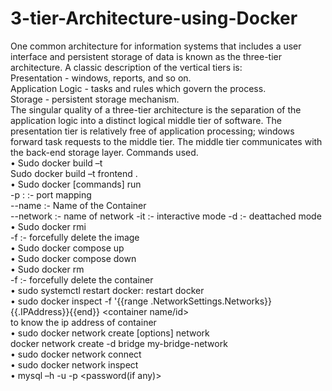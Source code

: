 # 3-tier-Architecture-using-Docker


One common architecture for information systems that includes a user interface and persistent storage of data is known as the three-tier architecture. A classic description of the vertical tiers is:  
Presentation - windows, reports, and so on.  
Application Logic - tasks and rules which govern the process.  
Storage - persistent storage mechanism.  
The singular quality of a three-tier architecture is the separation of the application logic into a distinct logical middle tier of software. The presentation tier is relatively free of application processing; windows forward task requests to the middle tier. The middle tier communicates with the back-end storage layer.
Commands used.  
•   Sudo docker build –t <image name> <path>  
        Sudo docker build –t frontend .  
•   Sudo docker [commands] run  
        -p <port to run on localhost> : <post on which it is exposed> :- port mapping  
        --name <name>:- Name of the Container  
        --network <network name> :- name of network
        -it :- interactive mode
        -d :- deattached mode
•	Sudo docker rmi <image name>  
        -f :- forcefully delete the image  
•	Sudo docker compose up  
•	Sudo docker compose down  
•	Sudo docker rm <container name>  
        -f :- forcefully delete the container  
•	sudo systemctl restart docker: restart docker  
•	sudo docker inspect -f '{{range .NetworkSettings.Networks}}{{.IPAddress}}{{end}} <container name/id>  
        to know the ip address of container  
•	sudo docker network create [options] network  
        docker network create -d bridge my-bridge-network  
•	sudo docker network connect <network name> <container name>  
•	sudo docker network inspect <network name>  
•	mysql –h <ip address> -u <user name> -p <password(if any)>  

 
